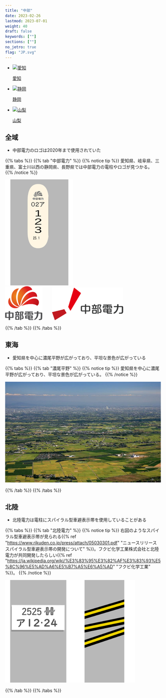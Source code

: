 ```yaml
---
title: "中部"
date: 2023-02-26
lastmod: 2023-07-01
weight: 40
draft: false
keywords: [""]
sections: [""]
no_jetro: true
flag: "JP.svg"
---
```


<ul class="flag-list-japan">
    <li data-nav-id="https://geopinning.space/rule/asia/japan/chubu/aichi/" title="愛知" class="">
        <p><a href="https://geopinning.space/rule/asia/japan/chubu/aichi/" class="flag-link">
            <img src="https://geopinning.space/flags/Aichi.svg" alt="愛知" class="flag-img-link" oncontextmenu="return false;"></a></p>
        <p><a href="https://geopinning.space/rule/asia/japan/chubu/aichi/" class="flag-link">愛知</a></p>
    </li>
    <li data-nav-id="https://geopinning.space/rule/asia/japan/chubu/shizuoka/" title="静岡" class="">
        <p><a href="https://geopinning.space/rule/asia/japan/chubu/shizuoka/" class="flag-link">
            <img src="https://geopinning.space/flags/Shizuoka.svg" alt="静岡" class="flag-img-link" oncontextmenu="return false;"></a></p>
        <p><a href="https://geopinning.space/rule/asia/japan/chubu/shizuoka/" class="flag-link">静岡</a></p>
    </li>
    <li data-nav-id="https://geopinning.space/rule/asia/japan/chubu/yamanashi/" title="山梨" class="">
        <p><a href="https://geopinning.space/rule/asia/japan/chubu/yamanashi/" class="flag-link">
            <img src="https://geopinning.space/flags/Yamanashi.svg" alt="山梨" class="flag-img-link" oncontextmenu="return false;"></a></p>
        <p><a href="https://geopinning.space/rule/asia/japan/chubu/yamanashi/" class="flag-link">山梨</a></p>
    </li>
</ul>

<div class="main-desciption country-description">
    <h2 class="section-title">全域</h2>
    <ul class="rule-list">
         <li>中部電力のロゴは2020年まで使用されていた</li>
    </ul>
</div>

{{% tabs %}}
{{% tab "中部電力" %}}
{{% notice tip %}}
愛知県、岐阜県、三重県、富士川以西の静岡県、長野県では中部電力の電柱やロゴが見つかる。
{{% /notice %}}

<div class="googlemap-if">
<img src="../pole/pole-chubu.png" width="220px">
</div>

<div class="googlemap-if">
<img src="CHUBU_Electric_Power.svg" width="120px" style="margin-right:2em">
<img src="CHUBU_Electric_Power_logo.svg" width="230px">
</div>

{{% /tab %}}
{{% /tabs %}}

<div class="main-desciption country-description">
    <h2 class="section-title">東海</h2>
    <ul class="rule-list">
         <li>愛知県を中心に濃尾平野が広がっており、平坦な景色が広がっている</li>
    </ul>
</div>

{{% tabs %}}
{{% tab "濃尾平野" %}}
{{% notice tip %}}
愛知県を中心に濃尾平野が広がっており、平坦な景色が広がっている。
{{% /notice %}}

<div class="googlemap-if">
<img src="nobi_plain_nagoya_from.jpg">
</div>

{{% /tab %}}
{{% /tabs %}}




<div class="main-desciption country-description">
    <h2 class="section-title">北陸</h2>
    <ul class="rule-list">
         <li>北陸電力は電柱にスパイラル型車避表示帯を使用していることがある</li>
    </ul>
</div>

{{% tabs %}}
{{% tab "北陸電力" %}}
{{% notice tip %}}
右図のようなスパイラル型車避表示帯が見られる{{% ref "https://www.rikuden.co.jp/press/attach/05030301.pdf" "ニュースリリース スパイラル型車避表示帯の開発について" %}}。フクビ化学工業株式会社と北陸電力が共同開発したらしい{{% ref "https://ja.wikipedia.org/wiki/%E3%83%95%E3%82%AF%E3%83%93%E5%8C%96%E5%AD%A6%E5%B7%A5%E6%A5%AD" "フクビ化学工業" %}}。
{{% /notice %}}

<div class="googlemap-if">
<img src="../pole/pole-hokuriku.png" width="420px">
</div>

{{% /tab %}}
{{% /tabs %}}